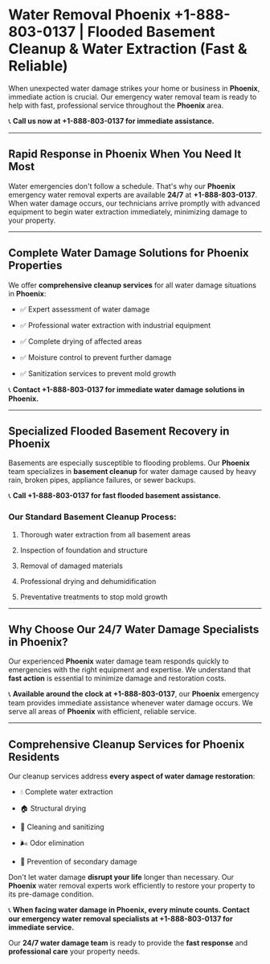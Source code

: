 # Water Removal Phoenix +1-888-803-0137 | Flooded Basement Cleanup & Water Extraction (Fast & Reliable)

When unexpected water damage strikes your home or business in **Phoenix**, immediate action is crucial. Our emergency water removal team is ready to help with fast, professional service throughout the **Phoenix** area. 

📞 **Call us now at +1-888-803-0137 for immediate assistance.**

---

## Rapid Response in Phoenix When You Need It Most

Water emergencies don't follow a schedule. That's why our **Phoenix** emergency water removal experts are available **24/7** at **+1-888-803-0137**. When water damage occurs, our technicians arrive promptly with advanced equipment to begin water extraction immediately, minimizing damage to your property.

---

## Complete Water Damage Solutions for Phoenix Properties

We offer **comprehensive cleanup services** for all water damage situations in **Phoenix**:

- ✅ Expert assessment of water damage  
- ✅ Professional water extraction with industrial equipment  
- ✅ Complete drying of affected areas  
- ✅ Moisture control to prevent further damage  
- ✅ Sanitization services to prevent mold growth  

📞 **Contact +1-888-803-0137 for immediate water damage solutions in Phoenix.**

---

## Specialized Flooded Basement Recovery in Phoenix

Basements are especially susceptible to flooding problems. Our **Phoenix** team specializes in **basement cleanup** for water damage caused by heavy rain, broken pipes, appliance failures, or sewer backups. 

📞 **Call +1-888-803-0137 for fast flooded basement assistance.**

### Our Standard Basement Cleanup Process:
1. Thorough water extraction from all basement areas  
2. Inspection of foundation and structure  
3. Removal of damaged materials  
4. Professional drying and dehumidification  
5. Preventative treatments to stop mold growth  

---

## Why Choose Our 24/7 Water Damage Specialists in Phoenix?

Our experienced **Phoenix** water damage team responds quickly to emergencies with the right equipment and expertise. We understand that **fast action** is essential to minimize damage and restoration costs.

📞 **Available around the clock at +1-888-803-0137**, our **Phoenix** emergency team provides immediate assistance whenever water damage occurs. We serve all areas of **Phoenix** with efficient, reliable service.

---

## Comprehensive Cleanup Services for Phoenix Residents

Our cleanup services address **every aspect of water damage restoration**:

- 💧 Complete water extraction  
- 🏠 Structural drying  
- 🧼 Cleaning and sanitizing  
- 🌬️ Odor elimination  
- 🚫 Prevention of secondary damage  

Don't let water damage **disrupt your life** longer than necessary. Our **Phoenix** water removal experts work efficiently to restore your property to its pre-damage condition.

📞 **When facing water damage in Phoenix, every minute counts. Contact our emergency water removal specialists at +1-888-803-0137 for immediate service.**

Our **24/7 water damage team** is ready to provide the **fast response** and **professional care** your property needs.